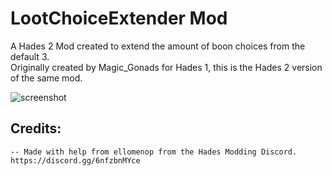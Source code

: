 # LootChoiceExtender Mod
A Hades 2 Mod created to extend the amount of boon choices from the default 3. <br>
Originally created by Magic_Gonads for Hades 1, this is the Hades 2 version of the same mod.

![screenshot](https://github.com/zanncdwbl/zannc-ExtendedChoice/blob/main/images/Hades2.jpg)

## Credits:
    -- Made with help from ellomenop from the Hades Modding Discord.
    https://discord.gg/6nfzbnMYce
